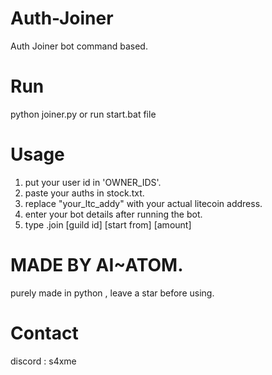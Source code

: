 # Auth-Joiner
Auth Joiner bot command based. 

# Run 
python joiner.py or run start.bat file

# Usage
1. put your user id in 'OWNER_IDS'.
2. paste your auths in stock.txt.
3. replace "your_ltc_addy" with your actual litecoin address.
4. enter your bot details after running the bot.
5. type .join [guild id] [start from] [amount]

# MADE BY AI~ATOM.
purely made in python , leave a star before using.

# Contact
discord : s4xme
